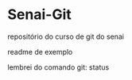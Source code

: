# Senai-Git
                   
  repositório do curso de git do senai

 readme de exemplo

lembrei do comando git: status           
         
 
